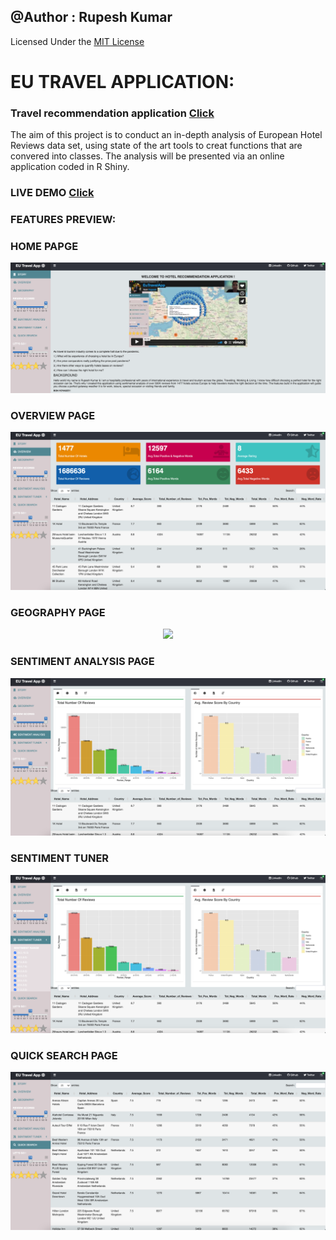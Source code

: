 ## @Author : Rupesh Kumar
Licensed Under the [MIT License](LICENSE.md)

# EU TRAVEL APPLICATION:
### **Travel recommendation application** [Click](https://rup-ash.shinyapps.io/EuTravel/)

The aim of this project is to conduct an in-depth analysis of European Hotel Reviews data set, using state of the art tools to creat functions that are convered into classes. The analysis will be presented via an online application coded in R Shiny. 

### LIVE DEMO [Click](https://vimeo.com/540032012?embedded=true&source=video_title&owner=138253550)

### FEATURES PREVIEW:
### **HOME PAPGE**

<p align="center">
  <img src="assets/Home Page.png">
</p>

### **OVERVIEW PAGE**

<p align="center">
  <img src="assets/Overview.png">
</p>

### **GEOGRAPHY PAGE**

<p align="center">
  <img src="assets/Geography.png">
</p>

### **SENTIMENT ANALYSIS PAGE**

<p align="center">
  <img src="assets/Sentiment Analysis.png">
</p>


### **SENTIMENT TUNER**

<p align="center">
  <img src="assets/Sentiment Tuner.png">
</p>

### **QUICK SEARCH PAGE**

<p align="center">
  <img src="assets/Quick Search.png">
</p>

